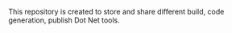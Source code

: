 This repository is created to store and share different build, code generation, publish Dot Net tools.
